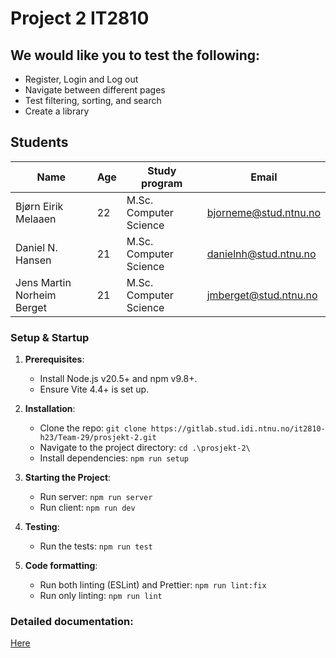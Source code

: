 # Project 2 IT2810


## We would like you to test the following:
- Register, Login and Log out
- Navigate between different pages
- Test filtering, sorting, and search
- Create a library

## Students

| Name                       | Age | Study program          | Email                 |
| -------------------------- | --- | ---------------------- | --------------------- |
| Bjørn Eirik Melaaen        | 22  | M.Sc. Computer Science | bjorneme@stud.ntnu.no |
| Daniel N. Hansen           | 21  | M.Sc. Computer Science | danielnh@stud.ntnu.no |
| Jens Martin Norheim Berget | 21  | M.Sc. Computer Science | jmberget@stud.ntnu.no |

### Setup & Startup

1. **Prerequisites**:

   - Install Node.js v20.5+ and npm v9.8+.
   - Ensure Vite 4.4+ is set up.

2. **Installation**:

   - Clone the repo: `git clone https://gitlab.stud.idi.ntnu.no/it2810-h23/Team-29/prosjekt-2.git`
   - Navigate to the project directory: `cd .\prosjekt-2\`
   - Install dependencies: `npm run setup`

3. **Starting the Project**:

   - Run server: `npm run server`
   - Run client: `npm run dev`

4. **Testing**:

   - Run the tests: `npm run test`

5. **Code formatting**:

   - Run both linting (ESLint) and Prettier: `npm run lint:fix`
   - Run only linting: `npm run lint`

### Detailed documentation:

[Here](https://gitlab.stud.idi.ntnu.no/it2810-h23/Team-29/prosjekt-2/-/wikis/home)
